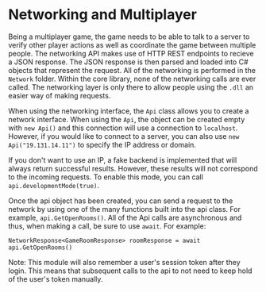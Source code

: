 ﻿# Networking and Multiplayer

Being a multiplayer game, the game needs to be able to talk to a server to verify other player
actions as well as coordinate the game between multiple people. The networking API makes use of 
HTTP REST endpoints to recieve a JSON response. The JSON response is then parsed and loaded into C# objects
that represent the request. All of the networking is performed in the `Network` folder. Within
the core library, none of the networking calls are ever called. The networking layer is only there
to allow people using the `.dll` an easier way of making requests.

When using the networking interface, the `Api` class allows you to create a network interface.
When using the `Api`, the object can be created empty with `new Api()` and this connection will
use a connection to `localhost`. However, if you would like to connect to a server, you can also
use `new Api("19.131.14.11")` to specify the IP address or domain.

If you don't want to use an IP, a fake backend is implemented that will always return successful results.
However, these results will not correspond to the incoming requests. To enable this mode, you can
call `api.developmentMode(true)`.

Once the api object has been created, you can send a request to the network by using one of the many
functions built into the api class. For example, `api.GetOpenRooms()`. All of the Api calls are asynchronous
and thus, when making a call, be sure to use `await`. For example:

`NetworkResponse<GameRoomResponse> roomResponse = await api.GetOpenRooms()`

Note: This module will also remember a user's session token after they login. This means that
subsequent calls to the api to not need to keep hold of the user's token manually.